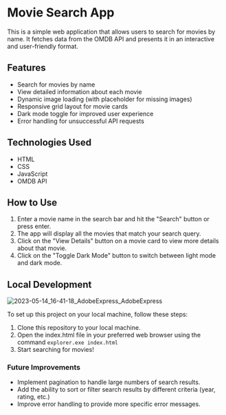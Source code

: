 # Movie Search App
This is a simple web application that allows users to search for movies by name. It fetches data from the OMDB API and presents it in an interactive and user-friendly format.

## Features
- Search for movies by name
- View detailed information about each movie
- Dynamic image loading (with placeholder for missing images)
- Responsive grid layout for movie cards
- Dark mode toggle for improved user experience
- Error handling for unsuccessful API requests
## Technologies Used
- HTML
- CSS
- JavaScript
- OMDB API
## How to Use
1. Enter a movie name in the search bar and hit the "Search" button or press enter.
2. The app will display all the movies that match your search query.
3. Click on the "View Details" button on a movie card to view more details about that movie.
4. Click on the "Toggle Dark Mode" button to switch between light mode and dark mode.
## Local Development
![2023-05-14_16-41-18_AdobeExpress_AdobeExpress](https://github.com/daca-github/phase-1-project-movie-search/assets/125937256/d00fa504-00f6-4b67-bbb7-6424c3250293)

To set up this project on your local machine, follow these steps:
1. Clone this repository to your local machine.
2. Open the index.html file in your preferred web browser using the command `explorer.exe index.html`
3. Start searching for movies!
### Future Improvements
- Implement pagination to handle large numbers of search results.
- Add the ability to sort or filter search results by different criteria (year, rating, etc.)
- Improve error handling to provide more specific error messages.
